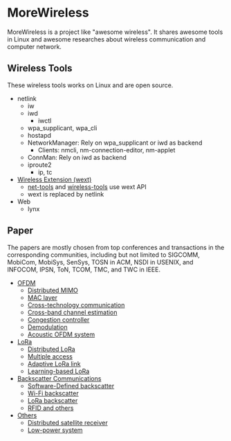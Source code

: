 # MoreWireless

MoreWireless is a project like "awesome wireless".
It shares awesome tools in Linux and awesome researches about wireless communication and computer network.

## Wireless Tools

These wireless tools works on Linux and are open source.

- netlink
    - iw
    - iwd
        - iwctl
    - wpa_supplicant, wpa_cli
    - hostapd
    - NetworkManager: Rely on wpa_supplicant or iwd as backend
        - Clients: nmcli, nm-connection-editor, nm-applet
    - ConnMan: Rely on iwd as backend
    - iproute2
        - ip, tc
- [Wireless Extension (wext)](https://hewlettpackard.github.io/wireless-tools/Linux.Wireless.Extensions.html)
    - [net-tools](https://net-tools.sourceforge.io) and [wireless-tools](https://hewlettpackard.github.io/wireless-tools/Tools.html) use wext API
    - wext is replaced by netlink
- Web
    - lynx

## Paper

The papers are mostly chosen from top conferences and transactions in the corresponding communities, including but not limited to SIGCOMM, MobiCom, MobiSys, SenSys, TOSN in ACM, NSDI in USENIX, and INFOCOM, IPSN, ToN, TCOM, TMC, and TWC in IEEE.

- [OFDM](./OFDM)
    - [Distributed MIMO](./OFDM/distributed_mimo.md)
    - [MAC layer](./OFDM/mac.md)
    - [Cross-technology communication](./OFDM/CTC.md)
    - [Cross-band channel estimation](./OFDM/channel_estimation.md)
    - [Congestion controller](./OFDM/congestion_controller.md)
    - [Demodulation](./OFDM/demodulation.md)
    - [Acoustic OFDM system](./OFDM/acoustic_ofdm.md)
- [LoRa](./LoRa)
    - [Distributed LoRa](./LoRa/distributed_lora.md)
    - [Multiple access](./LoRa/multiple_access.md)
    - [Adaptive LoRa link](./LoRa/adaptive_lora.md)
    - [Learning-based LoRa](./LoRa/learning_based_lora.md)
- [Backscatter Communications](./backscatter_communication)
    - [Software-Defined backscatter](./backscatter_communication/software-defined_backscatter.md)
    - [Wi-Fi backscatter](./backscatter_communication/wifi_backscatter.md)
    - [LoRa backscatter](./backscatter_communication/lora_backscatter.md)
    - [RFID and others](./backscatter_communication/RFID.md)
- [Others](./others)
    - [Distributed satellite receiver](./others/satellite_comm.md)
    - [Low-power system](./others/low_power.md)
